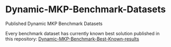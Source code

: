 # Dynamic-MKP-Benchmark-Datasets
Published Dynamic MKP Benchmark Datasets

Every benchmark dataset has currently known best solution published in this repository: [Dynamic-MKP-Benchmark-Best-Known-results](https://github.com/jonasska/Dynamic-MKP-Benchmark-Best-Known-results)
